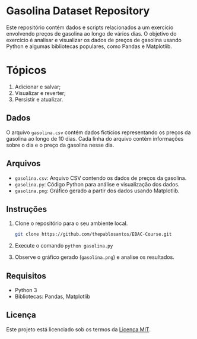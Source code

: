 # Gasolina Dataset Repository

Este repositório contém dados e scripts relacionados a um exercício envolvendo preços de gasolina ao longo de vários dias. O objetivo do exercício é analisar e visualizar os dados de preços de gasolina usando Python e algumas bibliotecas populares, como Pandas e Matplotlib.

# **Tópicos**

<ol type="1">
  <li>Adicionar e salvar;</li>
  <li>Visualizar e reverter;</li>
  <li>Persistir e atualizar.</li>
</ol>

## Dados

O arquivo `gasolina.csv` contém dados fictícios representando os preços da gasolina ao longo de 10 dias. Cada linha do arquivo contém informações sobre o dia e o preço da gasolina nesse dia.

## Arquivos

- `gasolina.csv`: Arquivo CSV contendo os dados de preços da gasolina.
- `gasolina.py`: Código Python para análise e visualização dos dados.
- `gasolina.png`: Gráfico gerado a partir dos dados usando Matplotlib.

## Instruções

1. Clone o repositório para o seu ambiente local.
   ```bash
   git clone https://github.com/thepablosantos/EBAC-Course.git
2. Execute o comando `python gasolina.py`

3. Observe o gráfico gerado (`gasolina.png`) e analise os resultados.

## Requisitos
- Python 3
- Bibliotecas: Pandas, Matplotlib

## Licença
Este projeto está licenciado sob os termos da [Licença MIT](LICENSE).

